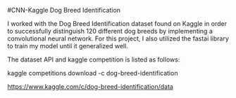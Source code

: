 #CNN-Kaggle Dog Breed Identification

I worked with the Dog Breed Identification dataset found on Kaggle in order to successfully distinguish 120 different dog breeds by implementing a convolutional neural network. For this project, I also utilized the fastai library to train my model until it generalized well. 

The dataset API and kaggle competition is listed as follows:

kaggle competitions download -c dog-breed-identification

https://www.kaggle.com/c/dog-breed-identification/data
